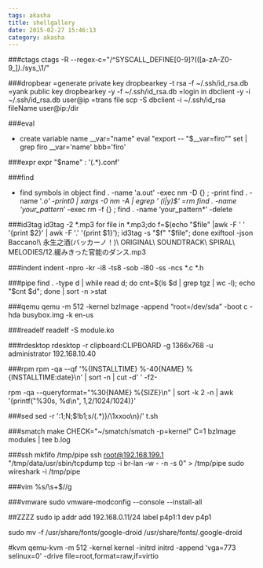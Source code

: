 ```yaml
---
tags: akasha
title: shellgallery
date: 2015-02-27 15:46:13
category: akasha
---
```

###ctags
ctags -R --regex-c="/^SYSCALL_DEFINE[0-9]?\(([a-zA-Z0-9_]*).*/sys_\1/"

###dropbear
=generate private key
dropbearkey -t rsa -f ~/.ssh/id_rsa.db
=yank public key
dropbearkey -y -f ~/.ssh/id_rsa.db
=login in
dbclient -y -i ~/.ssh/id_rsa.db user@ip
=trans file
scp -S dbclient -i ~/.ssh/id_rsa fileName user@ip:/dir

###eval
* create variable name
	__var="name"
	eval "export -- \"$__var=firo\""
	set | grep firo
	__var='name'
	bbb='firo'

###expr
expr "$name" : '\(.*\)\.conf'

###find
* find symbols in object 
	find . -name 'a.out' -exec nm -D {} \; -print
	find . -name '*.o' -print0 | xargs -0 nm -A | egrep ' (i|y)$'
=rm
find . -name ‘your_pattern*’ -exec rm -f {} \;
find . -name ‘your_pattern*’ -delete

###id3tag
id3tag -2 *.mp3
for file in *.mp3;do f=$(echo "$file" |awk -F ' ' '{print $2}' | awk -F '.' '{print $1}'); id3tag -s "$f" "$file";  done
exiftool -json Baccano\!\ 永生之酒\(バッカーノ！\)\ ORIGINAL\ SOUNDTRACK\ SPIRAL\ MELODIES/12.緩みきった官能のダンス.mp3


###indent
indent -npro -kr -i8 -ts8 -sob -l80 -ss -ncs *.c *.h

###pipe
find . -type d | while read d; do cnt=$(ls $d | grep tgz | wc -l); echo "$cnt $d"; done | sort -n >stat 

###qemu
qemu -m 512 -kernel bzImage -append “root=/dev/sda” -boot c -hda busybox.img -k en-us


###readelf
readelf -S module.ko

###rdesktop
rdesktop -r clipboard:CLIPBOARD  -g 1366x768 -u administrator 192.168.10.40

###rpm
rpm -qa --qf '%{INSTALLTIME} %-40{NAME} %{INSTALLTIME:date}\n' | sort -n | cut -d' ' -f2-

rpm -qa --queryformat="%30{NAME} %{SIZE}\n" | sort -k 2 -n | awk '{printf("%30s, %d\n", $1,$2/1024/1024)}'

###sed
sed -r ':1;N;$!b1;s/(.*)}/\1xxoo\n}/' t.sh

###smatch
make CHECK="~/smatch/smatch -p=kernel" C=1 bzImage modules | tee b.log

###ssh
mkfifo /tmp/pipe
ssh root@192.168.199.1 "/tmp/data/usr/sbin/tcpdump tcp   -i br-lan -w -  -n -s 0" > /tmp/pipe
sudo wireshark -i /tmp/pipe

###vim
%s/\s\+$//g

###vmware
sudo vmware-modconfig --console --install-all



##ZZZZ
sudo  ip addr add 192.168.0.11/24 label p4p1:1 dev p4p1

sudo mv -f /usr/share/fonts/google-droid /usr/share/fonts/.google-droid



#kvm
qemu-kvm -m 512 -kernel kernel -initrd initrd    -append 'vga=773 selinux=0'  -drive file=root,format=raw,if=virtio

